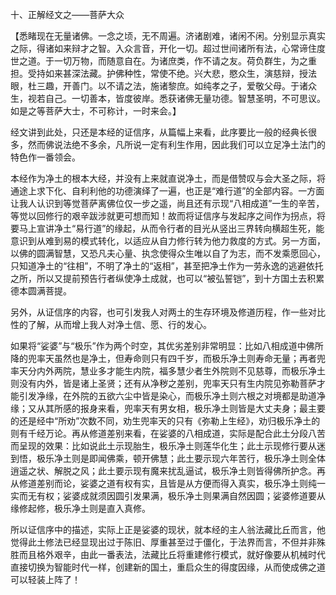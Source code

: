 十、正解经文之——菩萨大众

​    【悉睹现在无量诸佛。一念之顷，无不周遍。济诸剧难，诸闲不闲。分别显示真实之际，得诸如来辩才之智。入众言音，开化一切。超过世间诸所有法，心常谛住度世之道。于一切万物，而随意自在。为诸庶类，作不请之友。荷负群生，为之重担。受持如来甚深法藏。护佛种性，常使不绝。兴大悲，愍众生，演慈辩，授法眼，杜三趣，开善门。以不请之法，施诸黎庶。如纯孝之子，爱敬父母。于诸众生，视若自己。一切善本，皆度彼岸。悉获诸佛无量功德。智慧圣明，不可思议。如是之等菩萨大士，不可称计，一时来会。】

​     经文讲到此处，只还是本经的证信序，从篇幅上来看，此序要比一般的经典长很多，然而佛说法绝不多余，凡所说一定有利生作用，因此我们可以立足净土法门的特色作一番领会。

​     本经作为净土的根本大经，并没有上来就直说净土，而是借赞叹与会大圣之际，将通途上求下化、自利利他的功德演绎了一遍，也正是“难行道”的全部内容。一方面让我人认识到等觉菩萨离佛位仅一步之遥，尚且还有示现“八相成道”一生的辛苦，等觉以回修行的艰辛跋涉就更可想而知！故而将证信序与发起序之间作为拐点，将要马上宣讲净土“易行道”的缘起，从而令行者的目光从竖出三界转向横超生死，能意识到从难到易的模式转化，以适应从自力修行转为他力救度的方式。另一方面，以佛的圆满智慧，又恐凡夫心量、执念使得众生唯以自了为志，而不发乘愿回心，只知道净土的“往相”，不明了净土的“返相”，甚至把净土作为一劳永逸的逃避依托之所，所以又提前预告行者纵使净土成就，也可以“被弘誓铠”，到十方国土去积累德本圆满菩提。

​     另外，从证信序的内容，也可引发我人对两土的生存环境及修道历程，作一些对比性的了解，从而增上我人对净土信、愿、行的发心。

​     如果将“娑婆”与“极乐”作为两个时空，其优劣差别非常明显：比如八相成道中佛所降的兜率天虽然也是净土，但寿命则只有四千岁，而极乐净土则寿命无量；再者兜率天分内外两院，慧业多才能生内院，福多慧少者生外院则不见慈尊，而极乐净土则没有内外，皆是诸上圣贤；还有从净秽之差别，兜率天只有生内院见弥勒菩萨才能引发净缘，在外院的五欲六尘中皆是染心，而极乐净土则六根之对境都是助道净缘；又从其所感的报身来看，兜率天有男女相，极乐净土则皆是大丈夫身；最主要的还是经中“所劝”次数不同，劝生兜率天的只有《弥勒上生经》，劝归极乐净土的则有千经万论。再从修道差别来看，在娑婆的八相成道，实际是配合此土分段八苦而呈现的效果：比如说此土示现胎生，极乐净土则莲华化生；此土示现修行要从迷到悟，极乐净土则是即闻佛乘，顿开佛慧；此土要示现六年苦行，极乐净土则全体逍遥之状、解脱之风；此土要示现有魔来扰乱逼试，极乐净土则皆得佛所护念。再从修道差别而论，娑婆之道有权有实，且皆是从方便而得入真实，极乐净土则纯一实而无有权；娑婆成就须因圆引发果满，极乐净土则果满自然因圆；娑婆修道要从缘修起修，极乐净土则是直入真修。

​     所以证信序中的描述，实际上正是娑婆的现状，就本经的主人翁法藏比丘而言，他觉得此土修法已经显现出过于陈旧、厚重甚至过于僵化，于法界而言，不但并非殊胜而且格外艰辛，由此一番表法，法藏比丘将重建修行模式，就好像要从机械时代直接切换为智能时代一样，创建新的国土，重启众生的得度因缘，从而使成佛之道可以轻装上阵了！
